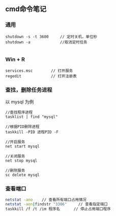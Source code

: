 ## cmd命令笔记



### 通用

```
shutdown -s -t 3600		// 定时关机，单位秒
shutdown -a				//取消定时任务


```



### Win + R

```
services.msc		// 打开服务
regedit				// 打开注册表
```



### 查找，删除任务进程

以 mysql 为例

```
//查找程序进程
tasklist | find "mysql"		

//根据PID删除进程
taskkill -PID 进程PID -F

//开启服务
net start mysql

//关闭服务
net stop mysql

//删除服务
sc delete mysql
```



### 查看端口

```bash
netstat -ano	// 查看所有端口占用情况
netstat -aon|findstr "3306"		// 查看指定端口
taskkill /f /t /im 程序名		// 停止占用端口程序

```











